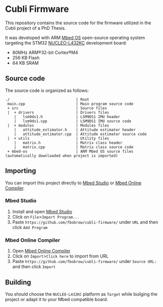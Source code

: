 # Cubli Firmware  

This repository contains the source code for the firmware utilized in the Cubli project of a PhD Thesis. 

It was developed with ARM [Mbed OS](https://www.mbed.com/en/platform/mbed-os/) open-source operating system targeting the STM32 [NUCLEO-L432KC](https://www.st.com/en/evaluation-tools/nucleo-l432kc.html) development board:
* 80MHz ARM®32-bit Cortex®M4
* 256 KB Flash
* 64 KB SRAM

## Source code

The source code is organized as follows:

```
./                              | Root
 main.cpp                       | Main program source code
 + src                          | Source files
 |  + drivers                   | Drivers files
    |   lsm9ds1.h               | LSM9DS1 IMU header
    |   lsm9ds1.cpp             | LSM9DS1 IMU source code
 |  + modules                   | Modules files
    |   attitude_estimator.h    | Attitude estimator header
    |   attitude_estimator.cpp  | Attitude estimator source code
 |  + utils                     | Utility files
    |   matrix.h                | Matrix class header
    |   matrix.cpp              | Matrix class source code
 + mbed-os                      | ARM Mbed OS source files (automatically downloaded when project is imported)
```

## Importing

You can import this project directly to [Mbed Studio](https://os.mbed.com/studio/) or [Mbed Online Compiler](https://ide.mbed.com/).

### Mbed Studio

1. Install and open [Mbed Studio](https://os.mbed.com/studio/)
2. Click on ```File```>```Import Program...```
4. Paste ```https://github.com/fbobrow/cubli-firmware/``` under ```URL``` and then click ```Add Program```

### Mbed Online Compiler

1. Open [Mbed Online Compiler](https://ide.mbed.com/)
2. Click on ```Import```>```Click here``` to import from URL
3. Paste ```https://github.com/fbobrow/cubli-firmware/``` under ```Source URL:``` and then click ```Import```

## Building

You should choose the ```NUCLEO-L432KC``` platform as ```Target``` while builging the project or adapt it to your Mbed compatible board.
